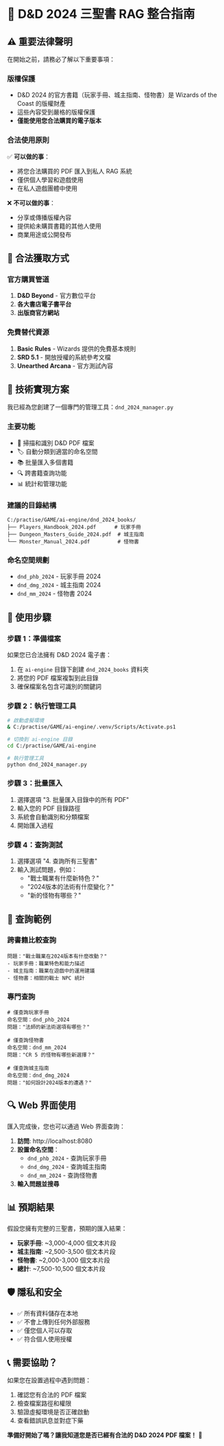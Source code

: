 # 🎲 D&D 2024 三聖書 RAG 整合指南

## ⚠️ 重要法律聲明

在開始之前，請務必了解以下重要事項：

### 版權保護
- D&D 2024 的官方書籍（玩家手冊、城主指南、怪物書）是 Wizards of the Coast 的版權財產
- 這些內容受到嚴格的版權保護
- **僅能使用您合法購買的電子版本**

### 合法使用原則
✅ **可以做的事**：
- 將您合法購買的 PDF 匯入到私人 RAG 系統
- 僅供個人學習和遊戲使用
- 在私人遊戲團體中使用

❌ **不可以做的事**：
- 分享或傳播版權內容
- 提供給未購買書籍的其他人使用
- 商業用途或公開發布

## 🛒 合法獲取方式

### 官方購買管道
1. **D&D Beyond** - 官方數位平台
2. **各大書店電子書平台**
3. **出版商官方網站**

### 免費替代資源
1. **Basic Rules** - Wizards 提供的免費基本規則
2. **SRD 5.1** - 開放授權的系統參考文檔
3. **Unearthed Arcana** - 官方測試內容

## 🔧 技術實現方案

我已經為您創建了一個專門的管理工具：`dnd_2024_manager.py`

### 主要功能
- 📂 掃描和識別 D&D PDF 檔案
- 🏷️ 自動分類到適當的命名空間
- 📚 批量匯入多個書籍
- 🔍 跨書籍查詢功能
- 📊 統計和管理功能

### 建議的目錄結構
```
C:/practise/GAME/ai-engine/dnd_2024_books/
├── Players_Handbook_2024.pdf      # 玩家手冊
├── Dungeon_Masters_Guide_2024.pdf  # 城主指南
└── Monster_Manual_2024.pdf         # 怪物書
```

### 命名空間規劃
- `dnd_phb_2024` - 玩家手冊 2024
- `dnd_dmg_2024` - 城主指南 2024  
- `dnd_mm_2024` - 怪物書 2024

## 🚀 使用步驟

### 步驟 1：準備檔案
如果您已合法擁有 D&D 2024 電子書：
1. 在 `ai-engine` 目錄下創建 `dnd_2024_books` 資料夾
2. 將您的 PDF 檔案複製到此目錄
3. 確保檔案名包含可識別的關鍵詞

### 步驟 2：執行管理工具
```bash
# 啟動虛擬環境
& C:/practise/GAME/ai-engine/.venv/Scripts/Activate.ps1

# 切換到 ai-engine 目錄  
cd C:/practise/GAME/ai-engine

# 執行管理工具
python dnd_2024_manager.py
```

### 步驟 3：批量匯入
1. 選擇選項 "3. 批量匯入目錄中的所有 PDF"
2. 輸入您的 PDF 目錄路徑
3. 系統會自動識別和分類檔案
4. 開始匯入過程

### 步驟 4：查詢測試
1. 選擇選項 "4. 查詢所有三聖書"
2. 輸入測試問題，例如：
   - "戰士職業有什麼新特色？"
   - "2024版本的法術有什麼變化？"
   - "新的怪物有哪些？"

## 🎯 查詢範例

### 跨書籍比較查詢
```
問題："戰士職業在2024版本有什麼改動？"
- 玩家手冊：職業特色和能力描述
- 城主指南：職業在遊戲中的運用建議
- 怪物書：相關的戰士 NPC 統計
```

### 專門查詢
```
# 僅查詢玩家手冊
命名空間：dnd_phb_2024
問題："法師的新法術選項有哪些？"

# 僅查詢怪物書  
命名空間：dnd_mm_2024
問題："CR 5 的怪物有哪些新選擇？"

# 僅查詢城主指南
命名空間：dnd_dmg_2024  
問題："如何設計2024版本的遭遇？"
```

## 🔍 Web 界面使用

匯入完成後，您也可以通過 Web 界面查詢：

1. **訪問**: http://localhost:8080
2. **設置命名空間**：
   - `dnd_phb_2024` - 查詢玩家手冊
   - `dnd_dmg_2024` - 查詢城主指南
   - `dnd_mm_2024` - 查詢怪物書
3. **輸入問題並搜尋**

## 📊 預期結果

假設您擁有完整的三聖書，預期的匯入結果：
- **玩家手冊**: ~3,000-4,000 個文本片段
- **城主指南**: ~2,500-3,500 個文本片段  
- **怪物書**: ~2,000-3,000 個文本片段
- **總計**: ~7,500-10,500 個文本片段

## 🛡️ 隱私和安全

- ✅ 所有資料儲存在本地
- ✅ 不會上傳到任何外部服務
- ✅ 僅您個人可以存取
- ✅ 符合個人使用授權

## 📞 需要協助？

如果您在設置過程中遇到問題：
1. 確認您有合法的 PDF 檔案
2. 檢查檔案路徑和權限
3. 驗證虛擬環境是否正確啟動
4. 查看錯誤訊息並對症下藥

**準備好開始了嗎？讓我知道您是否已經有合法的 D&D 2024 PDF 檔案！** 🎲